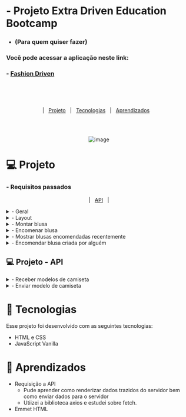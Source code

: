 

# - Projeto Extra Driven Education Bootcamp 
  - ### (Para quem quiser fazer)

### Você pode acessar a aplicação neste link:
  ### - <a href="https://filipetenedini.github.io/fashionDriven/"> Fashion Driven </a>
<br><br><br>
<p align="center">
  |&nbsp;&nbsp;&nbsp<a href="#Projeto">Projeto</a>&nbsp;&nbsp;
  |&nbsp;&nbsp;&nbsp<a href="#Tecnologias">Tecnologias</a>&nbsp;&nbsp;
  |&nbsp;&nbsp;&nbsp<a href="#Aprendizados">Aprendizados</a>&nbsp;&nbsp;&nbsp;&nbsp;
</p>
<br><br>

<div align="center">
	
![image](https://user-images.githubusercontent.com/105571583/215667822-c560961c-2ea6-4210-bc2b-54e20e3eedd2.png)
	
</div>

<h1 id="Projeto"> 💻 Projeto</h1>

<h3>- Requisitos passados </h3>
<p align="center">
  |&nbsp;&nbsp;&nbsp;<a href="#API">API</a>&nbsp;&nbsp;&nbsp;|
</p>
<details>
<summary>    
- Geral
</summary>

- [ ]  Não utilize nenhuma biblioteca para implementar este projeto (jquery, lodash, react, etc), nem outras linguagens que compilem para JS (TypeScript, ELM, etc), somente JavaScript puro.
- [ ]  Seu projeto deverá ser desenvolvido utilizando Git e GitHub, em um repositório público.
- [ ]  A cada requisito implementado faça um commit com uma mensagem descritiva do que você evoluiu.
  
 </details>
 
<details>
<summary>    
- Layout
</summary>

  - [ ]  Aplicar layout para desktop seguindo o Figma fornecido.
 
 </details>
 
 <details>
<summary>    
- Montar blusa
</summary>

- [ ]  Ao entrar no sistema, deve ser perguntado o nome da pessoa através de um `prompt()`.
- [ ]  O usuário deve selecionar obrigatoriamente e somente 1 tipo de modelo, gola e tecido. Que deve ficar destacado conforme *layout*.
- [ ]  O usuário deve preencher obrigatoriamente um campo de texto para colocar um link para uma imagem de referencia.

</details>

<details>
<summary>
- Encomenar blusa
</summary

- [ ]  Somente após preencher todas as informações acima o botão "confirmar" deve ficar clicável.
- [ ]  Após clicar no botão deve mostrar um `alert()` confirmando a encomenda.
- [ ]  Caso a requisição seja de sucesso a encomenda é confirmada.
- [ ]  Caso a requisição seja com erro deve mostrar a mensagem "Ops, não conseguimos processar sua encomenda".

 </details>
 
 <details>
 <summary>
- Mostrar blusas encomendadas recentemente
 </summary>

- [ ]  Assim que abrir a página deve mostrar as ultimas 10 blusas, mostrando o criador da blusa, conforme o *layout*.
- [ ]  Assim que uma blusa for criada pelo usuário, deve atualizar a lista de últimos pedidos.

 </details>  


 <details>
 <summary>
- Encomendar blusa criada por alguém
 </summary>

- [ ]  Ao clicar em uma blusa na lista "últimos pedidos" deve aparecer um confirm() e caso o usuário aceite. Deve fazer uma encomenda com os dados da blusa clicada. 

 </details>  
 

 <h2 id="API"> 💻 Projeto - API </h2>

<details>
<summary>    
- Receber modelos de camiseta
</summary>

- Para receber os modelos de camisetas do servidor faça uma requisição get para:
    
    ```jsx
    https://mock-api.driven.com.br/api/v4/shirts-api/shirts
    ```
    
- Você irá obter:
    
    
```jsx

[
  {
    "id": number,
    "model": string,
    "neck": string,
    "material": string,
    "image": string,
    "owner": string,
    "author": string
  }
]

```


</details>

<details>
<summary>    
 - Enviar modelo de camiseta
</summary>

- Para enviar o modelo de camiseta criada para o servidor envia uma requisição post para:
    
```jsx
https://mock-api.driven.com.br/api/v4/shirts-api/shirts
```
    
- Enviando um objeto no formato enviando o nome do usuário que foi pedido ao entrar na página.
    
    
```jsx
    
{
  "model": "t-shirt" | "long" | "top-tank",
  "neck": "v-neck" | "round" | "polo",
  "material": "silk" | "cotton" | "polyester",
  "image": string no formato de url,
  "owner": string,
  "author": string
}    

```
    
- Ao enviar um corpo num formato errado, a API responde com status `422` e detalha o que aconteceu de errado no corpo da resposta.
- Se tudo der certo, a API responde com status `201` com o objeto criado no corpo da resposta.

</details>
 
<h1 id="Tecnologias">🚀 Tecnologias</h1>

Esse projeto foi desenvolvido com as seguintes tecnologias:

- HTML e CSS
- JavaScript Vanilla


<h1 id="Aprendizados">🧠 Aprendizados</h1>

- Requisição a API
	- Pude aprender como renderizar dados trazidos do servidor bem como enviar dados para o servidor
	- Utiizei a biblioteca axios e estudei sobre fetch.
- Emmet HTML
